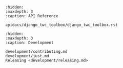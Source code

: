 ```{include} ../README.md

```

```{toctree}
:hidden:
:maxdepth: 3
:caption: API Reference

apidocs/django_twc_toolbox/django_twc_toolbox.rst
```

```{toctree}
:hidden:
:maxdepth: 3
:caption: Development

development/contributing.md
development/just.md
Releasing <development/releasing.md>
```
